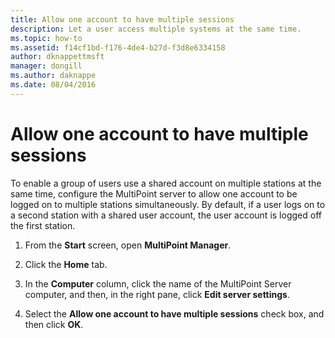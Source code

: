 ```yaml
---
title: Allow one account to have multiple sessions
description: Let a user access multiple systems at the same time.
ms.topic: how-to
ms.assetid: f14cf1bd-f176-4de4-b27d-f3d8e6334158
author: dknappettmsft
manager: dongill
ms.author: daknappe
ms.date: 08/04/2016
---
```

# Allow one account to have multiple sessions
To enable a group of users use a shared account on multiple stations at the same time, configure the MultiPoint server to allow one account to be logged on to multiple stations simultaneously. By default, if a user logs on to a second station with a shared user account, the user account is logged off the first station.

1.  From the **Start** screen, open **MultiPoint Manager**.

2.  Click the **Home** tab.

3.  In the **Computer** column, click the name of the MultiPoint Server computer, and then, in the right pane, click **Edit server settings**.

4.  Select the **Allow one account to have multiple sessions** check box, and then click **OK**.

